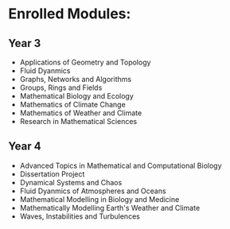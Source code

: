 # Enrolled Modules:

<h2>Year 3</h2>

- Applications of Geometry and Topology
- Fluid Dyanmics
- Graphs, Networks and Algorithms
- Groups, Rings and Fields
- Mathematical Biology and Ecology
- Mathematics of Climate Change
- Mathematics of Weather and Climate
- Research in Mathematical Sciences

<h2>Year 4</h2>

- Advanced Topics in Mathematical and Computational Biology
- Dissertation Project
- Dynamical Systems and Chaos
- Fluid Dyanmics of Atmospheres and Oceans
- Mathematical Modelling in Biology and Medicine
- Mathematically Modelling Earth's Weather and Climate
- Waves, Instabilities and Turbulences  

